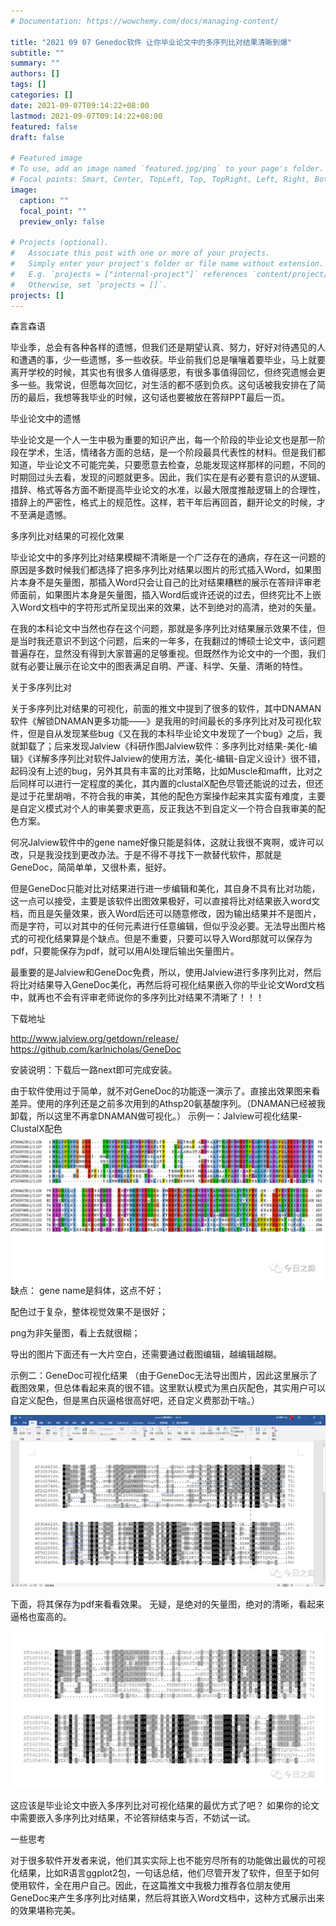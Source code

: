 ```yaml
---
# Documentation: https://wowchemy.com/docs/managing-content/

title: "2021 09 07 Genedoc软件 让你毕业论文中的多序列比对结果清晰到爆"
subtitle: ""
summary: ""
authors: []
tags: []
categories: []
date: 2021-09-07T09:14:22+08:00
lastmod: 2021-09-07T09:14:22+08:00
featured: false
draft: false

# Featured image
# To use, add an image named `featured.jpg/png` to your page's folder.
# Focal points: Smart, Center, TopLeft, Top, TopRight, Left, Right, BottomLeft, Bottom, BottomRight.
image:
  caption: ""
  focal_point: ""
  preview_only: false

# Projects (optional).
#   Associate this post with one or more of your projects.
#   Simply enter your project's folder or file name without extension.
#   E.g. `projects = ["internal-project"]` references `content/project/deep-learning/index.md`.
#   Otherwise, set `projects = []`.
projects: []
---
```

森言森语 

毕业季，总会有各种各样的遗憾，但我们还是期望认真、努力，好好对待遇见的人和遭遇的事，少一些遗憾，多一些收获。毕业前我们总是嚷嚷着要毕业，马上就要离开学校的时候，其实也有很多人值得感恩，有很多事值得回忆，但终究遗憾会更多一些。我常说，但愿每次回忆，对生活的都不感到负疚。这句话被我安排在了简历的最后，我想等我毕业的时候，这句话也要被放在答辩PPT最后一页。

毕业论文中的遗憾

毕业论文是一个人一生中极为重要的知识产出，每一个阶段的毕业论文也是那一阶段在学术，生活，情绪各方面的总结，是一个阶段最具代表性的材料。但是我们都知道，毕业论文不可能完美，只要愿意去检查，总能发现这样那样的问题，不同的时期回过头去看，发现的问题就更多。因此，我们实在是有必要有意识的从逻辑、措辞、格式等各方面不断提高毕业论文的水准，以最大限度推敲逻辑上的合理性，措辞上的严密性，格式上的规范性。这样，若干年后再回首，翻开论文的时候，才不至满是遗憾。

多序列比对结果的可视化效果

毕业论文中的多序列比对结果模糊不清晰是一个广泛存在的通病，存在这一问题的原因是多数时候我们都选择了把多序列比对结果以图片的形式插入Word，如果图片本身不是矢量图，那插入Word只会让自己的比对结果糟糕的展示在答辩评审老师面前，如果图片本身是矢量图，插入Word后或许还说的过去，但终究比不上嵌入Word文档中的字符形式所呈现出来的效果，达不到绝对的高清，绝对的矢量。

在我的本科论文中当然也存在这个问题，那就是多序列比对结果展示效果不佳，但是当时我还意识不到这个问题，后来的一年多，在我翻过的博硕士论文中，该问题普遍存在，显然没有得到大家普遍的足够重视。但既然作为论文中的一个图，我们就有必要让展示在论文中的图表满足自明、严谨、科学、矢量、清晰的特性。

关于多序列比对

关于多序列比对结果的可视化，前面的推文中提到了很多的软件，其中DNAMAN软件《解锁DNAMAN更多功能——》是我用的时间最长的多序列比对及可视化软件，但是自从发现某些bug《又在我的本科毕业论文中发现了一个bug》之后，我就卸载了；后来发现Jalview《科研作图Jalview软件：多序列比对结果-美化-编辑》《详解多序列比对软件Jalview的使用方法，美化-编辑-自定义设计》很不错，起码没有上述的bug，另外其具有丰富的比对策略，比如Muscle和mafft，比对之后同样可以进行一定程度的美化，其内置的clustalX配色尽管还能说的过去，但还是过于花里胡哨，不符合我的审美，其他的配色方案操作起来其实蛮有难度，主要是自定义模式对个人的审美要求更高，反正我达不到自定义一个符合自我审美的配色方案。

何况Jalview软件中的gene name好像只能是斜体，这就让我很不爽啊，或许可以改，只是我没找到更改办法。于是不得不寻找下一款替代软件，那就是GeneDoc，简简单单，又很朴素，挺好。

但是GeneDoc只能对比对结果进行进一步编辑和美化，其自身不具有比对功能，这一点可以接受，主要是该软件出图效果极好，可以直接将比对结果嵌入word文档，而且是矢量效果，嵌入Word后还可以随意修改，因为输出结果并不是图片，而是字符，可以对其中的任何元素进行任意编辑，但似乎没必要。无法导出图片格式的可视化结果算是个缺点。但是不重要，只要可以导入Word那就可以保存为pdf，只要能保存为pdf，就可以用AI处理后输出矢量图片。

最重要的是Jalview和GeneDoc免费，所以，使用Jalview进行多序列比对，然后将比对结果导入GeneDoc美化，再然后将可视化结果嵌入你的毕业论文Word文档中，就再也不会有评审老师说你的多序列比对结果不清晰了！！！

下载地址

http://www.jalview.org/getdown/release/
https://github.com/karlnicholas/GeneDoc

安装说明：下载后一路next即可完成安装。

由于软件使用过于简单，就不对GeneDoc的功能逐一演示了。直接出效果图来看差异。使用的序列还是之前多次用到的Athsp20氨基酸序列。（DNAMAN已经被我卸载，所以这里不再拿DNAMAN做可视化。）
示例一：Jalview可视化结果-ClustalX配色
![](p1.png)
缺点：
gene name是斜体，这点不好；

配色过于复杂，整体视觉效果不是很好；

png为非矢量图，看上去就很糊；

导出的图片下面还有一大片空白，还需要通过截图编辑，越编辑越糊。

示例二：GeneDoc可视化结果
（由于GeneDoc无法导出图片，因此这里展示了截图效果，但总体看起来真的很不错。这里默认模式为黑白灰配色，其实用户可以自定义配色，但是黑白灰逼格很高好吧，还自定义费那劲干啥。）

![](p2.png)

下面，将其保存为pdf来看看效果。
无疑，是绝对的矢量图，绝对的清晰，看起来逼格也蛮高的。

![](p3.png)

这应该是毕业论文中嵌入多序列比对可视化结果的最优方式了吧？
如果你的论文中需要嵌入多序列比对结果，不论答辩结束与否，不妨试一试。

一些思考

对于很多软件开发者来说，他们其实实际上也不能穷尽所有的功能做出最优的可视化结果，比如R语言ggplot2包，一句话总结，他们尽管开发了软件，但至于如何使用软件，全在用户自己。因此，在这篇推文中我极力推荐各位朋友使用GeneDoc来产生多序列比对结果，然后将其嵌入Word文档中，这种方式展示出来的效果堪称完美。